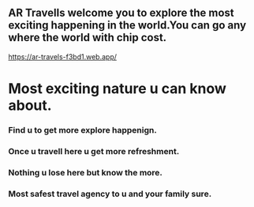  ## AR Travells welcome you to explore the most exciting happening in the world.You can go any where the world with chip cost.

https://ar-travels-f3bd1.web.app/



# Most exciting nature u can know about.
### Find u to get more explore happenign.
### Once u travell here u get more refreshment.
### Nothing u lose here but know the more.
### Most safest travel agency to u and your family sure.


